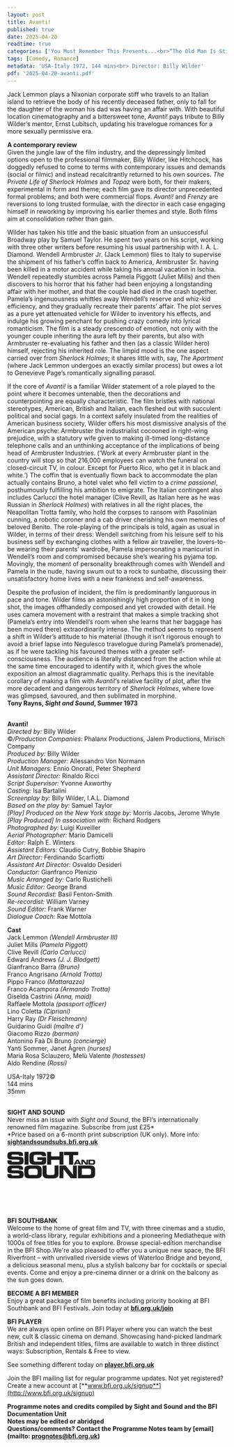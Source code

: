```yaml
---
layout: post
title: Avanti!
published: true
date: 2025-04-20
readtime: true
categories: ['You Must Remember This Presents...<br>“The Old Man Is Still Alive”']
tags: [Comedy, Romance]
metadata: 'USA-Italy 1972, 144 mins<br> Director: Billy Wilder'
pdf: '2025-04-20-avanti.pdf'
---
```


Jack Lemmon plays a Nixonian corporate stiff who travels to an Italian island to retrieve the body of his recently deceased father, only to fall for the daughter of the woman his dad was having an affair with. With beautiful location cinematography and a bittersweet tone, _Avanti!_ pays tribute to Billy Wilder’s mentor, Ernst Lubitsch, updating his travelogue romances for a more sexually permissive era.

**A contemporary review**  
Given the jungle law of the film industry, and the depressingly limited options open to the professional filmmaker, Billy Wilder, like Hitchcock, has doggedly refused to come to terms with contemporary issues and demands (social or filmic) and instead recalcitrantly returned to his own sources. _The Private Life of Sherlock Holmes_ and _Topaz_ were both, for their makers, experimental in form and theme; each film gave its director unprecedented formal problems; and both were commercial flops. _Avanti!_ and _Frenzy_ are reversions to long trusted formulae, with the director in each case engaging himself in reworking by improving his earlier themes and style. Both films aim at consolidation rather than gain.

Wilder has taken his title and the basic situation from an unsuccessful Broadway play by Samuel Taylor. He spent two years on his script, working with three other writers before resuming his usual partnership with I. A. L. Diamond. Wendell Armbruster Jr. (Jack Lemmon) flies to Italy to supervise the shipment of his father’s coffin back to America, Armbruster Sr. having been killed in a motor accident while taking his annual vacation in Ischia. Wendell repeatedly stumbles across Pamela Piggott (Juliet Mills) and then discovers to his horror that his father had been enjoying a longstanding affair with her mother, and that the couple had died in the crash together. Pamela’s ingenuousness whittles away Wendell’s reserve and whiz-kid efficiency, and they gradually recreate their parents’ affair. The plot serves as a pure yet attenuated vehicle for Wilder to inventory his effects, and indulge his growing penchant for pushing crazy comedy into lyrical romanticism. The film is a steady crescendo of emotion, not only with the younger couple inheriting the aura left by their parents, but also with Armbruster re-evaluating his father and then (as a classic Wilder hero) himself, rejecting his inherited role. The limpid mood is the one aspect carried over from _Sherlock Holmes_; it shares little with, say, _The Apartment_ (where Jack Lemmon undergoes an exactly similar process) but owes a lot to Genevieve Page’s romantically signalling parasol.

If the core of _Avanti!_ is a familiar Wilder statement of a role played to the point where it becomes untenable, then the decorations and counterpointing are equally characteristic. The film bristles with national stereotypes, American, British and Italian, each fleshed out with succulent political and social gags. In a context safely insulated from the realities of American business society, Wilder offers his most dismissive analysis of the American psyche: Armbruster the industrialist cocooned in right-wing prejudice, with a statutory wife given to making ill-timed long-distance telephone calls and an unthinking acceptance of the implications of being head of Armbruster Industries. (‘Work at every Armbruster plant in the country will stop so that 216,000 employees can watch the funeral on closed-circuit TV, in colour. Except for Puerto Rico, who get it in black and white.’) The coffin that is eventually flown back to accommodate the plan actually contains Bruno, a hotel valet who fell victim to a _crime passionel_, posthumously fulfilling his ambition to emigrate. The Italian contingent also includes Carlucci the hotel manager (Clive Revill, as Italian here as he was Russian in _Sherlock Holmes_) with relatives in all the right places, the Neapolitan Trotta family, who hold the corpses to ransom with Pasolinian cunning, a robotic coroner and a cab driver cherishing his own memories of beloved Benito. The role-playing of the principals is told, again as usual in Wilder, in terms of their dress: Wendell switching from his leisure self to his business self by exchanging clothes with a fellow air traveller, the lovers-to-be wearing their parents’ wardrobe, Pamela impersonating a manicurist in Wendell’s room and compromised because she’s wearing his pyjama top. Movingly, the moment of personality breakthrough comes with Wendell and Pamela in the nude, having swum out to a rock to sunbathe, discussing their unsatisfactory home lives with a new frankness and self-awareness.

Despite the profusion of incident, the film is predominantly languorous in pace and tone. Wilder films an astonishingly high proportion of it in long shot, the images offhandedly composed and yet crowded with detail. He uses camera movement with a restraint that makes a simple tracking shot (Pamela’s entry into Wendell’s room when she learns that her baggage has been moved there) extraordinarily intense. The method seems to represent a shift in Wilder’s attitude to his material (though it isn’t rigorous enough to avoid a brief lapse into Negulesco travelogue during Pamela’s promenade), as if he were tackling his favoured themes with a greater self-consciousness. The audience is literally distanced from the action while at the same time encouraged to identify with it, which gives the whole exposition an almost diagrammatic quality. Perhaps this is the inevitable corollary of making a film with _Avanti!_’s relative facility of plot, after the more decadent and dangerous territory of _Sherlock Holmes_, where love was glimpsed, savoured, and then sublimated in morphine.  
**Tony Rayns, _Sight and Sound_, Summer 1973**
<br><br>

**Avanti!**  
_Directed by:_ Billy Wilder  
©_/Production Companies:_ Phalanx Productions, Jalem Productions, Mirisch Company  
_Produced by:_ Billy Wilder  
_Production Manager:_ Allessandro Von Normann  
_Unit Managers:_ Ennio Onorati, Peter Shepherd  
_Assistant Director:_ Rinaldo Ricci  
_Script Supervisor:_ Yvonne Axworthy  
_Casting:_ Isa Bartalini  
_Screenplay by:_ Billy Wilder, I.A.L. Diamond  
_Based on the play by:_ Samuel Taylor  
_[Play] Produced on the New York stage by:_ Morris Jacobs, Jerome Whyte  
_[Play Produced] In association with:_  Richard Rodgers  
_Photographed by:_ Luigi Kuveiller  
_Aerial Photographer:_ Mario Damicelli  
_Editor:_ Ralph E. Winters  
_Assistant Editors:_ Claudio Cutry, Bobbie Shapiro  
_Art Director:_ Ferdinando Scarfiotti  
_Assistant Art Director:_ Osvaldo Desideri  
_Conductor:_ Gianfranco Plenizio  
_Music Arranged by:_ Carlo Rustichelli  
_Music Editor:_ George Brand  
_Sound Recordist:_ Basil Fenton-Smith  
_Re-recordist:_ William Varney  
_Sound Editor:_ Frank Warner  
_Dialogue Coach:_ Rae Mottola  

**Cast**  
Jack Lemmon _(Wendell Armbruster III)_  
Juliet Mills _(Pamela Piggott)_  
Clive Revill _(Carlo Carlucci)_  
Edward Andrews _(J. J. Blodgett)_  
Gianfranco Barra _(Bruno)_  
Franco Angrisano _(Arnold Trotta)_  
Pippo Franco _(Mattarazzo)_  
Franco Acampora _(Armando Trotta)_  
Giselda Castrini _(Anna, maid)_  
Raffaele Mottola _(passport officer)_  
Lino Coletta _(Cipriani)_  
Harry Ray _(Dr Fleischmann)_  
Guidarino Guidi _(maître d’)_  
Giacomo Rizzo _(barman)_  
Antonino Faà Di Bruno _(concierge)_  
Yanti Sommer, Janet Ågren _(nurses)_  
Maria Rosa Sclauzero, Melù Valente _(hostesses)_  
Aldo Rendine _(Rossi)_  

USA-Italy 1972©  
144 mins  
35mm
<br><br>

**SIGHT AND SOUND**<br>
Never miss an issue with _Sight and Sound_, the BFI’s internationally renowned film magazine. Subscribe from just £25*<br>
*Price based on a 6-month print subscription (UK only). More info: [**sightandsoundsubs.bfi.org.uk**](https://sightandsoundsubs.bfi.org.uk/subscribe)

<img style="float: left;" src="/img/sight-and-sound.jpg" width="40%" height="40%"><br><br><br><br><br><br><br><br>

**BFI SOUTHBANK**  
Welcome to the home of great film and TV, with three cinemas and a studio, a world-class library, regular exhibitions and a pioneering Mediatheque with 1000s of free titles for you to explore. Browse special-edition merchandise in the BFI Shop.We&#39;re also pleased to offer you a unique new space, the BFI Riverfront – with unrivalled riverside views of Waterloo Bridge and beyond, a delicious seasonal menu, plus a stylish balcony bar for cocktails or special events. Come and enjoy a pre-cinema dinner or a drink on the balcony as the sun goes down.  

**BECOME A BFI MEMBER**  
Enjoy a great package of film benefits including priority booking at BFI Southbank and BFI Festivals. Join today at [**bfi.org.uk/join**](http://www.bfi.org.uk/join)  

**BFI PLAYER**  
 We are always open online on BFI Player where you can watch the best new, cult &amp; classic cinema on demand. Showcasing hand-picked landmark British and independent titles, films are available to watch in three distinct ways: Subscription, Rentals &amp; Free to view.  

See something different today on [**player.bfi.org.uk**](https://player.bfi.org.uk)  

Join the BFI mailing list for regular programme updates. Not yet registered? Create a new account at [**www.bfi.org.uk/signup**](http://www.bfi.org.uk/signup)

**Programme notes and credits compiled by Sight and Sound and the BFI Documentation Unit  
Notes may be edited or abridged  
Questions/comments? Contact the Programme Notes team by [email](mailto: prognotes@bfi.org.uk)**

<!--stackedit_data:
eyJoaXN0b3J5IjpbLTkwMDM3ODM4NF19
-->
